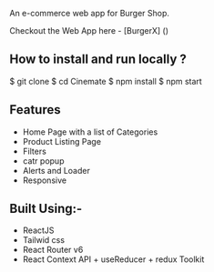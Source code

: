 An e-commerce web app for Burger Shop.

Checkout the Web App here - [BurgerX] ()

## How to install and run locally ?
$ git clone
$ cd Cinemate
$ npm install
$ npm start


## Features
- Home Page with a list of Categories
- Product Listing Page
- Filters
- catr popup
- Alerts and Loader
- Responsive


## Built Using:-
- ReactJS
- Tailwid css
- React Router v6
- React Context API + useReducer + redux Toolkit 